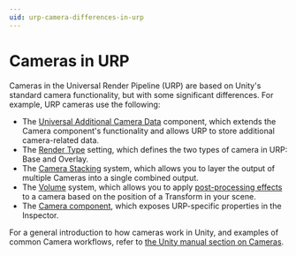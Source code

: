 ```yaml
---
uid: urp-camera-differences-in-urp
---
```

# Cameras in URP

Cameras in the Universal Render Pipeline (URP) are based on Unity's standard camera functionality, but with some significant differences. For example, URP cameras use the following:

- The [Universal Additional Camera Data](../universal-additional-camera-data.md) component, which extends the Camera component's functionality and allows URP to store additional camera-related data.
- The [Render Type](../camera-types-and-render-type.md) setting, which defines the two types of camera in URP: Base and Overlay.
- The [Camera Stacking](../camera-stacking.md) system, which allows you to layer the output of multiple Cameras into a single combined output.
- The [Volume](../Volumes.md) system, which allows you to apply [post-processing effects](../integration-with-post-processing.md) to a camera based on the position of a Transform in your scene.
- The [Camera component](../camera-component-reference.md), which exposes URP-specific properties in the Inspector.

For a general introduction to how cameras work in Unity, and examples of common Camera workflows, refer to [the Unity manual section on Cameras](https://docs.unity3d.com/Manual/CamerasOverview.html).
